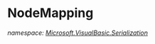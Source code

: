 ﻿
# NodeMapping
_namespace: [Microsoft.VisualBasic.Serialization](N-Microsoft.VisualBasic.Serialization.md)_






